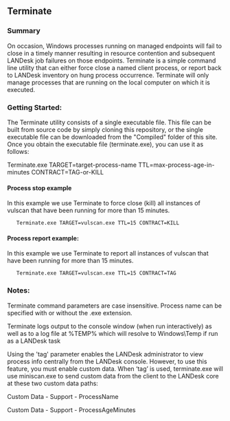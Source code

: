 ## Terminate
### Summary
On occasion, Windows processes running on managed endpoints will fail to close in a timely manner resulting in resource contention and subsequent LANDesk job failures on those endpoints.  Terminate is a simple command line utility that can either force close a named client process, or report back to LANDesk inventory on hung process occurrence.  Terminate will only manage processes that are running on the local computer on which it is executed.

### Getting Started:
The Terminate utility consists of a single executable file.  This file can be built from source code by simply cloning this repository, or the single executable file can be downloaded from the "Compiled" folder of this site.  Once you obtain the executable file (terminate.exe), you can use it as follows:

  Terminate.exe TARGET=target-process-name TTL=max-process-age-in-minutes CONTRACT=TAG-or-KILL
  
  #### Process stop example
  In this example we use Terminate to force close (kill) all instances of vulscan that have been running for more than 15 minutes.
  
       Terminate.exe TARGET=vulscan.exe TTL=15 CONTRACT=KILL
       
  
  #### Process report example: 
  In this example we use Terminate to report all instances of vulscan that have been running for more than 15 minutes.
  
       Terminate.exe TARGET=vulscan.exe TTL=15 CONTRACT=TAG
  
### Notes:
  Terminate command parameters are case insensitive.  Process name can be specified with or without the .exe extension.
  
  Terminate logs output to the console window (when run interactively) as well as to a log file at %TEMP% which will resolve to Windows\\Temp if run as a LANDesk task
  
  Using the 'tag' parameter enables the LANDesk administrator to view process info centrally from the LANDesk console.  However, to use this feature, you must enable custom data.  When ‘tag’ is used, terminate.exe will use miniscan.exe to send custom data from the client to the LANDesk core at these two custom data paths:  
  
  Custom Data - Support - ProcessName
  
  Custom Data - Support - ProcessAgeMinutes
